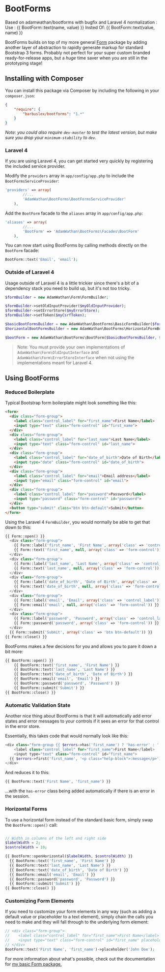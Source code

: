 BootForms
===============

Based on adamwathan/bootforms with bugfix and Laravel 4 normalization :
Use :
    {{ BootForm::text(name, value) }}
Insted Of:
    {{ BootForm::text(value, name) }}

BootForms builds on top of my more general [Form](https://github.com/adamwathan/form) package by adding another layer of abstraction to rapidly generate markup for standard Bootstrap 3 forms. Probably not perfect for your super custom branded ready-for-release apps, but a *huge* time saver when you are still in the prototyping stage!

## Installing with Composer

You can install this package via Composer by including the following in your `composer.json`:

```json
{
    "require": {
        "barbuslex/bootforms": "1.*"
    }
}
```

*Note: you could also require `dev-master` to test the latest version, but make sure you drop your `minimum-stability` to `dev`.*

### Laravel 4

If you are using Laravel 4, you can get started very quickly by registering the included service provider.

Modify the `providers` array in `app/config/app.php` to include the `BootFormsServiceProvider`:

```php
'providers' => array(
		//...
		'AdamWathan\BootForms\BootFormsServiceProvider'
	),
```

Add the `BootForm` facade to the `aliases` array in `app/config/app.php`:

```php
'aliases' => array(
		//...
		'BootForm' => 'AdamWathan\BootForms\Facades\BootForm'
	),
```

You can now start using BootForms by calling methods directly on the `BootForm` facade:

```php
BootForm::text('Email', 'email');
```

### Outside of Laravel 4

Usage outside of Laravel 4 is a little trickier since there's a bit of a dependency stack you need to build up, but it's not too tricky.

```php
$formBuilder = new AdamWathan\Form\FormBuilder;

$formBuilder->setOldInputProvider($myOldInputProvider);
$formBuilder->setErrorStore($myErrorStore);
$formBuilder->setToken($myCsrfToken);

$basicBootFormsBuilder = new AdamWathan\BootForms\BasicFormBuilder($formBuilder);
$horizontalBootFormsBuilder = new AdamWathan\BootForms\HorizontalFormBuilder($formBuilder);

$bootForm = new AdamWathan\BootForms\BootForm($basicBootFormsBuilder, $horizontalBootFormsBuilder);
```

> Note: You must provide your own implementations of `AdamWathan\Form\OldInputInterface` and `AdamWathan\Form\ErrorStoreInterface` when not using the implementations meant for Laravel 4.

## Using BootForms

### Reduced Boilerplate

Typical Bootstrap form boilerplate might look something like this:

```html
<form>
  <div class="form-group">
    <label class="control_label" for="first_name">First Name</label>
    <input type="text" class="form-control" id="first_name">
  </div>
  <div class="form-group">
    <label class="control_label" for="last_name">Last Name</label>
    <input type="text" class="form-control" id="last_name">
  </div>
  <div class="form-group">
    <label class="control_label" for="date_of_birth">Date of Birth</label>
    <input type="date" class="form-control" id="date_of_birth">
  </div>
  <div class="form-group">
    <label class="control_label" for="email">Email address</label>
    <input type="email" class="form-control" id="email">
  </div>
  <div class="form-group">
    <label class="control_label" for="password">Password</label>
    <input type="password" class="form-control" id="password">
  </div>
  <button type="submit" class="btn btn-default">Submit</button>
</form>
```

Using the Laravel 4 `FormBuilder`, you would normally be able to get that down to this:

```php
{{ Form::open() }}
  <div class="form-group">
    {{ Form::label('first_name', 'First Name', array('class' => 'control_label')) }}
    {{ Form::text('first_name', null, array('class' => 'form-control')) }}
  </div>
  <div class="form-group">
    {{ Form::label('last_name', 'Last Name', array('class' => 'control_label')) }}
    {{ Form::text('last_name', null, array('class' => 'form-control')) }}
  </div>
  <div class="form-group">
    {{ Form::label('date_of_birth', 'Date of Birth', array('class' => 'control_label')) }}
    {{ Form::text('date_of_birth', null, array('class' => 'form-control')) }}
  </div>
  <div class="form-group">
    {{ Form::label('email', 'Email', array('class' => 'control_label')) }}
    {{ Form::email('email', null, array('class' => 'form-control')) }}
  </div>
  <div class="form-group">
    {{ Form::label('password', 'Password', array('class' => 'control_label')) }}
    {{ Form::password('password', array('class' => 'form-control')) }}
  </div>
  {{ Form::submit('Submit', array('class' => 'btn btn-default')) }}
{{ Form::close() }}
```

BootForms makes a few decisions for you and allows you to pare it down a bit more:

```php
{{ BootForm::open() }}
	{{ BootForm::text('first_name', 'First Name') }}
	{{ BootForm::text('last_name', 'Last Name') }}
	{{ BootForm::text('date_of_birth', 'Date of Birth') }}
	{{ BootForm::email('email', 'Email') }}
	{{ BootForm::password('password', 'Password') }}
	{{ BootForm::submit('Submit') }}
{{ BootForm::close() }}
```

### Automatic Validation State

Another nice thing about BootForms is that it will automatically add error states and error messages to your controls if it sees an error for that control in the error store.

Essentially, this takes code that would normally look like this:

```php
<div class="form-group {{ $errors->has('first_name') ? 'has-error' : '' }}">
	<label class="control_label" for="first_name">First Name</label>
	<input type="text" class="form-control" id="first_name">
  {{ $errors->first('first_name', '<p class="help-block">:message</p>') }}
</div>
```

And reduces it to this:

```php
{{ BootForm::text('First Name', 'first_name') }}
```

...with the `has-error` class being added automatically if there is an error in the session.

### Horizontal Forms

To use a horizontal form instead of the standard basic form, simply swap the `BootForm::open()` call:

```php

// Width in columns of the left and right side
$labelWidth = 2;
$controlWidth = 10;

{{ BootForm::openHorizontal($labelWidth, $controlWidth) }}
  {{ BootForm::text('first_name', 'First Name') }}
  {{ BootForm::text('last_name', 'Last Name') }}
  {{ BootForm::text('date_of_birth', 'Date of Birth') }}
  {{ BootForm::email('email', 'Email') }}
  {{ BootForm::password('password', 'Password') }}
  {{ BootForm::submit('Submit') }}
{{ BootForm::close() }}
```

### Customizing Form Elements

If you need to customize your form elements in any way (such as adding a default value or placeholder to a text element), simply chain the calls you need to make and they will fall through to the underlying form element:

```php
// <div class="form-group">
//    <label class="control_label" for="first_name">First Name</label>
//    <input type="text" class="form-control" id="first_name" placeholder="John Doe">
// </div>
BootForm::text('First Name', 'first_name')->placeholder('John Doe');
```

For more information about what's possible, check out the documentation for [my basic Form package.](https://github.com/adamwathan/form)

